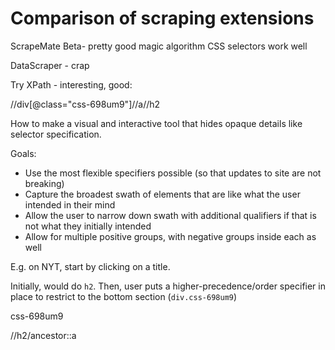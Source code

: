 # Comparison of scraping extensions


ScrapeMate Beta- pretty good magic algorithm
CSS selectors work well

DataScraper - crap


Try XPath - interesting, good: 

//div[@class="css-698um9"]//a//h2

How to make a visual and interactive tool that hides opaque details like selector specification.

Goals:
- Use the most flexible specifiers possible (so that updates to site are not breaking)
- Capture the broadest swath of elements that are like what the user intended in their mind
- Allow the user to narrow down swath with additional qualifiers if that is not what they initially intended
- Allow for multiple positive groups, with negative groups inside each as well

E.g. on NYT, start by clicking on a title. 

Initially, would do `h2`. Then, user puts a higher-precedence/order specifier in place to restrict to the bottom section (`div.css-698um9`)

css-698um9

//h2/ancestor::a